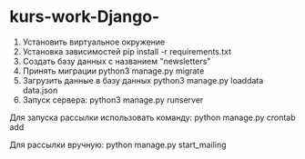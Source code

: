 # kurs-work-Django-
1) Установить виртуальное окружение
2) Установка зависимостей  pip install -r requirements.txt
3) Создать базу данных с названием "newsletters"
4) Принять миграции python3 manage.py migrate
5) Загрузить данные в базу данных  python3 manage.py loaddata data.json
6) Запуск сервера: python3 manage.py runserver



Для запуска рассылки иcпользовать команду: 
python manage.py crontab add

Для рассылки вручную:
python manage.py start_mailing